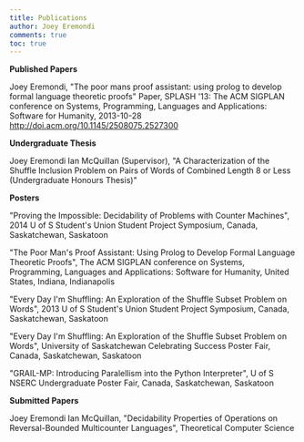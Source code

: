 ```yaml
---
title: Publications
author: Joey Eremondi
comments: true
toc: true
---
```


**Published Papers**

Joey Eremondi, "The poor mans proof assistant: using prolog to develop formal language theoretic proofs"
Paper, SPLASH '13: The ACM SIGPLAN conference on Systems, Programming, Languages and
Applications: Software for Humanity, 2013-10-28
http://doi.acm.org/10.1145/2508075.2527300

**Undergraduate Thesis**

Joey Eremondi Ian McQuillan (Supervisor), "A Characterization of the Shuffle Inclusion Problem on Pairs of Words of Combined Length 8 or Less
(Undergraduate Honours Thesis)"

**Posters**

"Proving the Impossible: Decidability of Problems with Counter Machines",
2014 U of S Student's Union Student Project Symposium, Canada,
Saskatchewan, Saskatoon

"The Poor Man's Proof Assistant: Using Prolog to Develop Formal Language
Theoretic Proofs", The ACM SIGPLAN conference on Systems, Programming,
Languages and Applications: Software for Humanity, United States, Indiana,
Indianapolis

"Every Day I'm Shuffling: An Exploration of the Shuffle Subset Problem
on Words", 2013 U of S Student's Union Student Project Symposium, Canada,
Saskatchewan, Saskatoon

"Every Day I'm Shuffling: An Exploration of the Shuffle Subset Problem on
Words", University of Saskatchewan Celebrating Success Poster Fair, Canada,
Saskatchewan, Saskatoon

"GRAIL-MP: Introducing Paralellism into the Python Interpreter", U of S NSERC
Undergraduate Poster Fair, Canada, Saskatchewan, Saskatoon

**Submitted Papers**

Joey Eremondi Ian McQuillan, "Decidability Properties of Operations on Reversal-Bounded Multicounter Languages", Theoretical Computer Science

